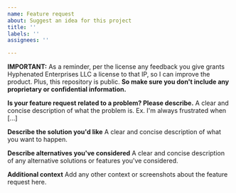 ```yaml
---
name: Feature request
about: Suggest an idea for this project
title: ''
labels: ''
assignees: ''

---
```


**IMPORTANT:** As a reminder, per the license any feedback you give grants Hyphenated Enterprises LLC a license to that IP, so I can improve the product. Plus, this repository is public. **So make sure you don't include any proprietary or confidential information.**

**Is your feature request related to a problem? Please describe.**
A clear and concise description of what the problem is. Ex. I'm always frustrated when [...]

**Describe the solution you'd like**
A clear and concise description of what you want to happen.

**Describe alternatives you've considered**
A clear and concise description of any alternative solutions or features you've considered.

**Additional context**
Add any other context or screenshots about the feature request here.
